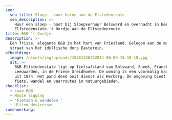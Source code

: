 ```yaml
---
seo:
  seo_title: Sloep - boot huren aan de Elstedenroute
  seo_description: >-
    Huur een sloep - boot bij Sloepverhuur Bolsward en overnacht in B&B
    Elfstedenstate.'t Oordje aan de Elfstedenroute.
title: B&B 't Oordje
description: >-
  Een frisse, elegante B&B in het hart van Friesland. Gelegen aan de mooiste
  straat van het idyllische dorp Easterein. 
afbeelding:
  image: /assets/img/uploads/15661336752014-06-09-15-10-18.jpg
  alt: >-
    B&B Elfstedenstate ligt op fietsafstand van Bolsward, Sneek, Franeker en
    Leeuwarden, in de Friese Greidhoeke. De woning is een voormalig kaaspakhuis
    uit 1874. Het pand deed ooit dienst als Herberg. De omgeving biedt prachtige
    fiets, wandel en vaarroutes in natuurgebieden. 
checklist:
  - Luxe B&B
  - Mooie ligging
  - 'Fietsen & wandelen '
  - Ultiem déstressen
samenwerking:
---
```


